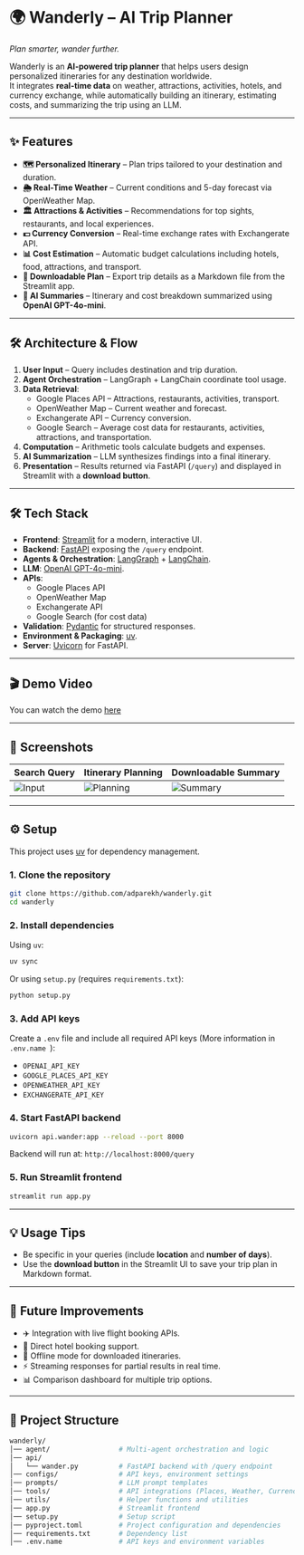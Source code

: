 # 🌍 Wanderly – AI Trip Planner  

*Plan smarter, wander further.*  

Wanderly is an **AI-powered trip planner** that helps users design personalized itineraries for any destination worldwide.  
It integrates **real-time data** on weather, attractions, activities, hotels, and currency exchange, while automatically building an itinerary, estimating costs, and summarizing the trip using an LLM.  

---

## ✨ Features  

- **🗺️ Personalized Itinerary** – Plan trips tailored to your destination and duration.  
- **🌦️ Real-Time Weather** – Current conditions and 5-day forecast via OpenWeather Map.  
- **🏛️ Attractions & Activities** – Recommendations for top sights, restaurants, and local experiences.  
- **💵 Currency Conversion** – Real-time exchange rates with Exchangerate API.  
- **📊 Cost Estimation** – Automatic budget calculations including hotels, food, attractions, and transport.  
- **📝 Downloadable Plan** – Export trip details as a Markdown file from the Streamlit app.  
- **🤖 AI Summaries** – Itinerary and cost breakdown summarized using **OpenAI GPT-4o-mini**.  

---

## 🛠️ Architecture & Flow  

1. **User Input** – Query includes destination and trip duration.  
2. **Agent Orchestration** – LangGraph + LangChain coordinate tool usage.  
3. **Data Retrieval**:  
   - Google Places API – Attractions, restaurants, activities, transport.  
   - OpenWeather Map – Current weather and forecast.  
   - Exchangerate API – Currency conversion.  
   - Google Search – Average cost data for restaurants, activities, attractions, and transportation.  
4. **Computation** – Arithmetic tools calculate budgets and expenses.  
5. **AI Summarization** – LLM synthesizes findings into a final itinerary.  
6. **Presentation** – Results returned via FastAPI (`/query`) and displayed in Streamlit with a **download button**.  

---

## 🛠️ Tech Stack  

- **Frontend**: [Streamlit](https://streamlit.io/) for a modern, interactive UI.  
- **Backend**: [FastAPI](https://fastapi.tiangolo.com/) exposing the `/query` endpoint.  
- **Agents & Orchestration**: [LangGraph](https://www.langchain.com/langgraph) + [LangChain](https://www.langchain.com/).  
- **LLM**: [OpenAI GPT-4o-mini](https://platform.openai.com/).  
- **APIs**:  
  - Google Places API  
  - OpenWeather Map  
  - Exchangerate API  
  - Google Search (for cost data)  
- **Validation**: [Pydantic](https://docs.pydantic.dev/) for structured responses.  
- **Environment & Packaging**: [uv](https://github.com/astral-sh/uv).  
- **Server**: [Uvicorn](https://www.uvicorn.org/) for FastAPI.  

---

## 🎬 Demo Video  

You can watch the demo [here](#)  

---

## 📸 Screenshots  

| Search Query | Itinerary Planning | Downloadable Summary |  
|--------------|-------------------|-----------------------|  
| ![Input](assets/1-query.png) | ![Planning](assets/2-itinerary.png) | ![Summary](assets/3-summary.png) |  

---

## ⚙️ Setup  

This project uses [uv](https://github.com/astral-sh/uv) for dependency management.  

### 1. Clone the repository  
```bash
git clone https://github.com/adparekh/wanderly.git
cd wanderly
```

### 2. Install dependencies

Using `uv`:

```bash
uv sync
```

Or using `setup.py` (requires `requirements.txt`):

```bash
python setup.py
```

### 3. Add API keys

Create a `.env` file and include all required API keys (More information in  `.env.name `):

- `OPENAI_API_KEY`
- `GOOGLE_PLACES_API_KEY`
- `OPENWEATHER_API_KEY`
- `EXCHANGERATE_API_KEY`

### 4. Start FastAPI backend

```bash
uvicorn api.wander:app --reload --port 8000
```

Backend will run at: `http://localhost:8000/query`

### 5. Run Streamlit frontend

```bash
streamlit run app.py
```

---

## 💡 Usage Tips

- Be specific in your queries (include **location** and **number of days**).
- Use the **download button** in the Streamlit UI to save your trip plan in Markdown format.

---

## 🔮 Future Improvements

- ✈️ Integration with live flight booking APIs.
- 🏨 Direct hotel booking support.
- 📍 Offline mode for downloaded itineraries.
- ⚡ Streaming responses for partial results in real time.
- 📊 Comparison dashboard for multiple trip options.

---

## 📂 Project Structure

```bash
wanderly/
│── agent/                 # Multi-agent orchestration and logic  
│── api/  
│   └── wander.py          # FastAPI backend with /query endpoint  
│── configs/               # API keys, environment settings  
│── prompts/               # LLM prompt templates  
│── tools/                 # API integrations (Places, Weather, Currency, Search)  
│── utils/                 # Helper functions and utilities  
│── app.py                 # Streamlit frontend  
│── setup.py               # Setup script  
│── pyproject.toml         # Project configuration and dependencies  
│── requirements.txt       # Dependency list  
│── .env.name              # API keys and environment variables
```
